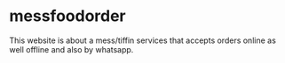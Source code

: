 # messfoodorder
This website is about a mess/tiffin services that accepts orders online as well offline and also by whatsapp.
